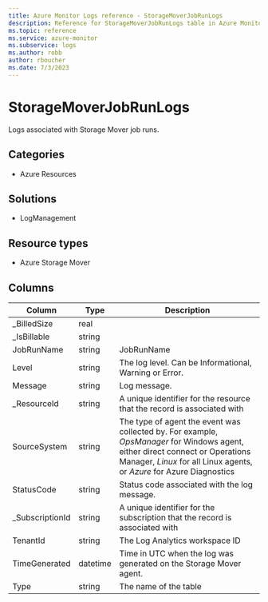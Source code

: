 ```yaml
---
title: Azure Monitor Logs reference - StorageMoverJobRunLogs
description: Reference for StorageMoverJobRunLogs table in Azure Monitor Logs.
ms.topic: reference
ms.service: azure-monitor
ms.subservice: logs
ms.author: robb
author: rboucher
ms.date: 7/3/2023
---
```


# StorageMoverJobRunLogs

 Logs associated with Storage Mover job runs.

## Categories

- Azure Resources
## Solutions

- LogManagement
## Resource types

- Azure Storage Mover




## Columns

| Column | Type | Description |
| --- | --- | --- |
| _BilledSize | real |  |
| _IsBillable | string |  |
| JobRunName | string | JobRunName |
| Level | string | The log level. Can be Informational, Warning or Error. |
| Message | string | Log message. |
| _ResourceId | string | A unique identifier for the resource that the record is associated with |
| SourceSystem | string | The type of agent the event was collected by. For example, *OpsManager* for Windows agent, either direct connect or Operations Manager, *Linux* for all Linux agents, or *Azure* for Azure Diagnostics |
| StatusCode | string | Status code associated with the log message. |
| _SubscriptionId | string | A unique identifier for the subscription that the record is associated with |
| TenantId | string | The Log Analytics workspace ID |
| TimeGenerated | datetime | Time in UTC when the log was generated on the Storage Mover agent. |
| Type | string | The name of the table |

